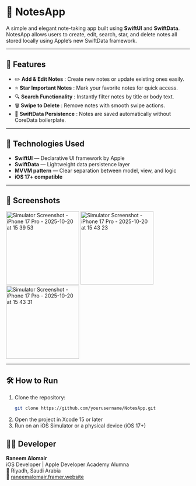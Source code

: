# 📝 NotesApp

A simple and elegant note-taking app built using **SwiftUI** and **SwiftData**.  
NotesApp allows users to create, edit, search, star, and delete notes all stored locally using Apple’s new SwiftData framework.

---

## 🚀 Features

- ✏️ **Add & Edit Notes** : Create new notes or update existing ones easily.  
- ⭐ **Star Important Notes** : Mark your favorite notes for quick access.  
- 🔍 **Search Functionality** : Instantly filter notes by title or body text.  
- 🗑️ **Swipe to Delete** : Remove notes with smooth swipe actions.  
- 💾 **SwiftData Persistence** : Notes are saved automatically without CoreData boilerplate.

---

## 🧩 Technologies Used

- **SwiftUI** — Declarative UI framework by Apple  
- **SwiftData** — Lightweight data persistence layer  
- **MVVM pattern** — Clear separation between model, view, and logic  
- **iOS 17+ compatible**

---

## 📱 Screenshots
 <img width="200" alt="Simulator Screenshot - iPhone 17 Pro - 2025-10-20 at 15 39 53" src="https://github.com/user-attachments/assets/e76407a5-51c4-4a73-ae5c-18e8189392be" />
 <img width="200" alt="Simulator Screenshot - iPhone 17 Pro - 2025-10-20 at 15 43 23" src="https://github.com/user-attachments/assets/23729c63-5de8-4683-85dc-ad1100ad444f" />
<img width="200" alt="Simulator Screenshot - iPhone 17 Pro - 2025-10-20 at 15 43 31" src="https://github.com/user-attachments/assets/2c3c0481-963c-4c8c-971c-c710fbefa9c5" />

---

## 🛠️ How to Run

1. Clone the repository:
   ```bash
   git clone https://github.com/yourusername/NotesApp.git

2. Open the project in Xcode 15 or later
3. Run on an iOS Simulator or a physical device (iOS 17+)
   
## 👩‍💻 Developer

**Raneem Alomair**  
iOS Developer | Apple Developer Academy Alumna  
📍 Riyadh, Saudi Arabia  
🔗 [raneemalomair.framer.website](https://raneemalomair.framer.website)

